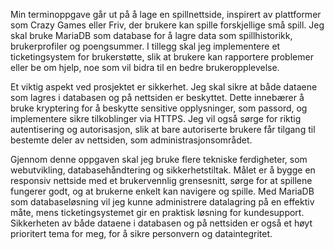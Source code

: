 Min terminoppgave går ut på å lage en spillnettside, inspirert av plattformer som Crazy Games eller Friv, der brukere kan spille forskjellige små spill. Jeg skal bruke MariaDB som database for å lagre data som spillhistorikk, brukerprofiler og poengsummer. I tillegg skal jeg implementere et ticketingsystem for brukerstøtte, slik at brukere kan rapportere problemer eller be om hjelp, noe som vil bidra til en bedre brukeropplevelse.

Et viktig aspekt ved prosjektet er sikkerhet. Jeg skal sikre at både dataene som lagres i databasen og på nettsiden er beskyttet. Dette innebærer å bruke kryptering for å beskytte sensitive opplysninger, som passord, og implementere sikre tilkoblinger via HTTPS. Jeg vil også sørge for riktig autentisering og autorisasjon, slik at bare autoriserte brukere får tilgang til bestemte deler av nettsiden, som administrasjonsområdet.

Gjennom denne oppgaven skal jeg bruke flere tekniske ferdigheter, som webutvikling, databasehåndtering og sikkerhetstiltak. Målet er å bygge en responsiv nettside med et brukervennlig grensesnitt, sørge for at spillene fungerer godt, og at brukerne enkelt kan navigere og spille. Med MariaDB som databaseløsning vil jeg kunne administrere datalagring på en effektiv måte, mens ticketingsystemet gir en praktisk løsning for kundesupport. Sikkerheten av både dataene i databasen og på nettsiden er også et høyt prioritert tema for meg, for å sikre personvern og dataintegritet.
